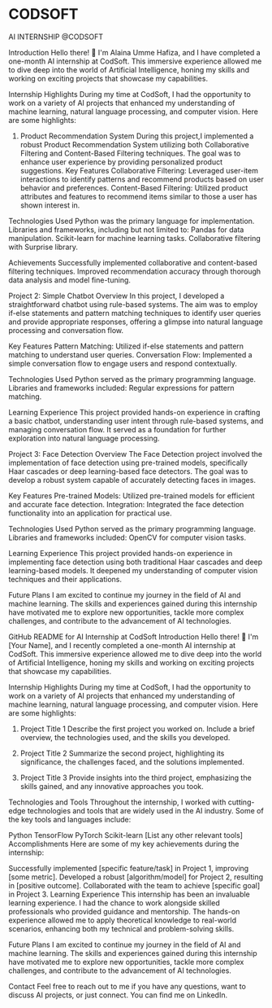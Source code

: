 # CODSOFT
AI INTERNSHIP @CODSOFT

Introduction
Hello there! 👋 I'm Alaina Umme Hafiza, and I have completed a one-month AI internship at CodSoft. This immersive experience allowed me to dive deep into the world of Artificial Intelligence, honing my skills and working on exciting projects that showcase my capabilities.

Internship Highlights
During my time at CodSoft, I had the opportunity to work on a variety of AI projects that enhanced my understanding of machine learning, natural language processing, and computer vision. Here are some highlights:

1. Product Recommendation System
During this project,I implemented a robust Product Recommendation System utilizing both Collaborative Filtering and Content-Based Filtering techniques. The goal was to enhance user experience by providing personalized product suggestions.
Key Features
Collaborative Filtering: Leveraged user-item interactions to identify patterns and recommend products based on user behavior and preferences.
Content-Based Filtering: Utilized product attributes and features to recommend items similar to those a user has shown interest in.

Technologies Used
Python was the primary language for implementation.
Libraries and frameworks, including but not limited to:
Pandas for data manipulation.
Scikit-learn for machine learning tasks.
Collaborative filtering with Surprise library.

Achievements
Successfully implemented collaborative and content-based filtering techniques.
Improved recommendation accuracy through thorough data analysis and model fine-tuning.

Project 2: Simple Chatbot
Overview
In this project, I developed a straightforward chatbot using rule-based systems. The aim was to employ if-else statements and pattern matching techniques to identify user queries and provide appropriate responses, offering a glimpse into natural language processing and conversation flow.

Key Features
Pattern Matching: Utilized if-else statements and pattern matching to understand user queries.
Conversation Flow: Implemented a simple conversation flow to engage users and respond contextually.

Technologies Used
Python served as the primary programming language.
Libraries and frameworks included:
Regular expressions for pattern matching.

Learning Experience
This project provided hands-on experience in crafting a basic chatbot, understanding user intent through rule-based systems, and managing conversation flow. It served as a foundation for further exploration into natural language processing.

Project 3: Face Detection
Overview
The Face Detection project involved the implementation of face detection using pre-trained models, specifically Haar cascades or deep learning-based face detectors. The goal was to develop a robust system capable of accurately detecting faces in images.

Key Features
Pre-trained Models: Utilized pre-trained models for efficient and accurate face detection.
Integration: Integrated the face detection functionality into an application for practical use.

Technologies Used
Python served as the primary programming language.
Libraries and frameworks included:
OpenCV for computer vision tasks.

Learning Experience
This project provided hands-on experience in implementing face detection using both traditional Haar cascades and deep learning-based models. It deepened my understanding of computer vision techniques and their applications.

Future Plans
I am excited to continue my journey in the field of AI and machine learning. The skills and experiences gained during this internship have motivated me to explore new opportunities, tackle more complex challenges, and contribute to the advancement of AI technologies.


GitHub README for AI Internship at CodSoft
Introduction
Hello there! 👋 I'm [Your Name], and I recently completed a one-month AI internship at CodSoft. This immersive experience allowed me to dive deep into the world of Artificial Intelligence, honing my skills and working on exciting projects that showcase my capabilities.

Internship Highlights
During my time at CodSoft, I had the opportunity to work on a variety of AI projects that enhanced my understanding of machine learning, natural language processing, and computer vision. Here are some highlights:

1. Project Title 1
Describe the first project you worked on. Include a brief overview, the technologies used, and the skills you developed.

2. Project Title 2
Summarize the second project, highlighting its significance, the challenges faced, and the solutions implemented.

3. Project Title 3
Provide insights into the third project, emphasizing the skills gained, and any innovative approaches you took.

Technologies and Tools
Throughout the internship, I worked with cutting-edge technologies and tools that are widely used in the AI industry. Some of the key tools and languages include:

Python
TensorFlow
PyTorch
Scikit-learn
[List any other relevant tools]
Accomplishments
Here are some of my key achievements during the internship:

Successfully implemented [specific feature/task] in Project 1, improving [some metric].
Developed a robust [algorithm/model] for Project 2, resulting in [positive outcome].
Collaborated with the team to achieve [specific goal] in Project 3.
Learning Experience
This internship has been an invaluable learning experience. I had the chance to work alongside skilled professionals who provided guidance and mentorship. The hands-on experience allowed me to apply theoretical knowledge to real-world scenarios, enhancing both my technical and problem-solving skills.

Future Plans
I am excited to continue my journey in the field of AI and machine learning. The skills and experiences gained during this internship have motivated me to explore new opportunities, tackle more complex challenges, and contribute to the advancement of AI technologies.

Contact
Feel free to reach out to me if you have any questions, want to discuss AI projects, or just connect. You can find me on LinkedIn.
